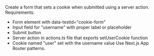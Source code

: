 Create a form that sets a cookie when submitted using a server action. Requirements:
- Form element with data-testid="cookie-form"
- Input field for "username" with proper label or placeholder
- Submit button
- Server action in actions.ts file that exports setUserCookie function
- Cookie named "user" set with the username value Use Next.js App Router patterns.